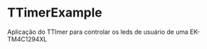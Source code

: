 TTimerExample
=============

Aplicação do TTImer para controlar os leds de usuário de uma EK-TM4C1294XL
